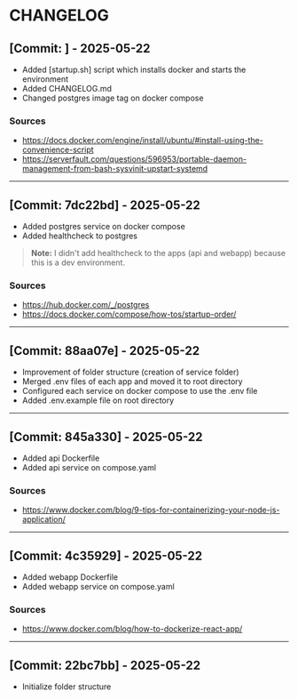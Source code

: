 # CHANGELOG

## [Commit: ] - 2025-05-22

- Added [startup.sh] script which installs docker and starts the environment
- Added CHANGELOG.md
- Changed postgres image tag on docker compose

### Sources

- https://docs.docker.com/engine/install/ubuntu/#install-using-the-convenience-script
- https://serverfault.com/questions/596953/portable-daemon-management-from-bash-sysvinit-upstart-systemd

---

## [Commit: 7dc22bd] - 2025-05-22

- Added postgres service on docker compose
- Added healthcheck to postgres

> **Note:** I didn't add healthcheck to the apps (api and webapp) because this is a dev environment.

### Sources

- https://hub.docker.com/_/postgres
- https://docs.docker.com/compose/how-tos/startup-order/

---

## [Commit: 88aa07e] - 2025-05-22

- Improvement of folder structure (creation of service folder)
- Merged .env files of each app and moved it to root directory
- Configured each service on docker compose to use the .env file
- Added .env.example file on root directory

---

## [Commit: 845a330] - 2025-05-22

- Added api Dockerfile
- Added api service on compose.yaml

### Sources

- https://www.docker.com/blog/9-tips-for-containerizing-your-node-js-application/

---

## [Commit: 4c35929] - 2025-05-22

- Added webapp Dockerfile
- Added webapp service on compose.yaml

### Sources

- https://www.docker.com/blog/how-to-dockerize-react-app/

---

## [Commit: 22bc7bb] - 2025-05-22

- Initialize folder structure